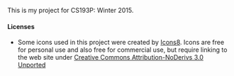 This is my project for CS193P: Winter 2015.

#### Licenses

* Some icons used in this project were created by [Icons8](http://icons8.com). Icons are free for personal use and also free for commercial use, but require linking to the web site under [Creative Commons Attribution-NoDerivs 3.0 Unported](https://creativecommons.org/licenses/by-nd/3.0/)
